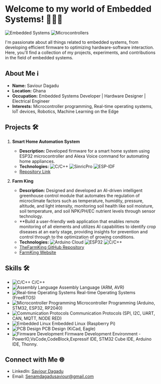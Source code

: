 # Welcome to my world of Embedded Systems! 👨‍💻🚀

![Embedded Systems](https://img.shields.io/badge/Embedded-Systems-orange)
![Microcontrollers](https://img.shields.io/badge/Microcontrollers-Expert-brightgreen)

I'm passionate about all things related to embedded systems, from developing efficient firmware to optimizing hardware-software interaction. Here, you'll find a collection of my projects, experiments, and contributions in the field of embedded systems.

## About Me ℹ️

- **Name:** Saviour Dagadu
- **Location:** Ghana
- **Occupation:** Embedded Systems Developer | Hardware Designer | Electrical Engineer
- **Interests:** Microcontroller programming, Real-time operating systems, IoT devices, Robotics, Machine Learning on the Edge

## Projects 🛠️

1. **Smart Home Automation System**
   - **Description:** Developed firmware for a smart home system using ESP32 microcontroller and Alexa Voice command for automating home appliances.
   - **Technologies:** ![C/C++](https://img.shields.io/badge/C/C++-intermediate-blue) ![SinricPro](https://img.shields.io/badge/SinricPro-intermediate-blue) ![ESP-IDF](https://img.shields.io/badge/ESP--IDF-intermediate-blue)
   - [Repository Link](#)

2. **Farm King**
   - **Description:** Designed and developed an AI-driven intelligent greenhouse control module that automates the regulation of microclimate factors such as temperature, humidity, pressure, altitude, and light intensity, monitoring soil health like soil moisture, soil temperature, and soil NPK/PH/EC nutrient levels through sensor technology.
   - **Build a user-friendly web application that enables remote monitoring of all elements and utilizes AI capabilities to identify crop diseases at an early stage, providing insights for prevention and control through to the optimization of growing conditions.
   - **Technologies:** ![Arduino Cloud](https://img.shields.io/badge/ArduinoCloud-Advance-green) ![ESP32](https://img.shields.io/badge/ESP32-Advanced-green) ![C/C++](https://img.shields.io/badge/C/C++-Intermediate-green)
   - [TheFarmKing GitHub Repository](https://github.com/kondasMajid/TheFarmKing)
   - [FarmKing Website](https://farmking.netlify.app/)

## Skills 🛠️

- ![C/C++](https://img.shields.io/badge/C%2FC++-Expert-blue) C/C++
- ![Assembly Language](https://img.shields.io/badge/Assembly%20Language-intermediate-yellow) Assembly Language (ARM, AVR)
- ![Real-time Operating Systems](https://img.shields.io/badge/Real--time%20Operating%20Systems-intermediate-yellow) Real-time Operating Systems (FreeRTOS)
- ![Microcontroller Programming](https://img.shields.io/badge/Microcontroller%20Programming-Expert-green) Microcontroller Programming (Arduino, STM32, ESP32, RP2040)
- ![Communication Protocols](https://img.shields.io/badge/Communication%20Protocols-intermediate-yellow) Communication Protocols (SPI, I2C, UART, CAN, MQTT, NODE RED)
- ![Embedded Linux](https://img.shields.io/badge/Embedded%20Linux-Intermediate-orange) Embedded Linux (Raspberry Pi)
- ![PCB Design](https://img.shields.io/badge/PCB%20Design-Intermediate-orange) PCB Design (KiCad, Eagle)
- ![Firmware Development](https://img.shields.io/badge/Firmware%20Development-intermediate-yellow) Firmware Development Environment - PowerIO,VsCode,CodeBlock,Expressif IDE, STM32 Cube IDE, Arduino IDE, Thonny.

## Connect with Me 🌐

- LinkedIn: [Saviour Dagadu](https://www.linkedin.com/in/saviour-dagadu)
- Email: [Senamdagadusaviour@gmail.com](mailto:Senamdagadusaviour@gmail.com)
